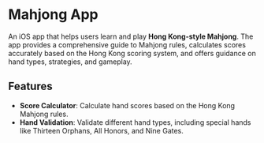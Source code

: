 # Mahjong App

An iOS app that helps users learn and play **Hong Kong-style Mahjong**. The app provides a comprehensive guide to Mahjong rules, calculates scores accurately based on the Hong Kong scoring system, and offers guidance on hand types, strategies, and gameplay.

## Features
- **Score Calculator**: Calculate hand scores based on the Hong Kong Mahjong rules.
- **Hand Validation**: Validate different hand types, including special hands like Thirteen Orphans, All Honors, and Nine Gates.
